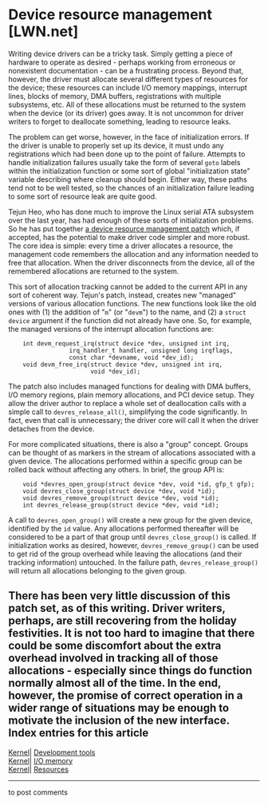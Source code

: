 # Device resource management [LWN.net]

Writing device drivers can be a tricky task. Simply getting a piece of hardware to operate as desired - perhaps working from erroneous or nonexistent documentation - can be a frustrating process. Beyond that, however, the driver must allocate several different types of resources for the device; these resources can include I/O memory mappings, interrupt lines, blocks of memory, DMA buffers, registrations with multiple subsystems, etc. All of these allocations must be returned to the system when the device (or its driver) goes away. It is not uncommon for driver writers to forget to deallocate something, leading to resource leaks. 

The problem can get worse, however, in the face of initialization errors. If the driver is unable to properly set up its device, it must undo any registrations which had been done up to the point of failure. Attempts to handle initialization failures usually take the form of several `goto` labels within the initialization function or some sort of global "initialization state" variable describing where cleanup should begin. Either way, these paths tend not to be well tested, so the chances of an initialization failure leading to some sort of resource leak are quite good. 

Tejun Heo, who has done much to improve the Linux serial ATA subsystem over the last year, has had enough of these sorts of initialization problems. So he has put together [a device resource management patch](http://lwn.net/Articles/215861/) which, if accepted, has the potential to make driver code simpler and more robust. The core idea is simple: every time a driver allocates a resource, the management code remembers the allocation and any information needed to free that allocation. When the driver disconnects from the device, all of the remembered allocations are returned to the system. 

This sort of allocation tracking cannot be added to the current API in any sort of coherent way. Tejun's patch, instead, creates new "managed" versions of various allocation functions. The new functions look like the old ones with (1) the addition of "`m`" (or "`devm`") to the name, and (2) a `struct device` argument if the function did not already have one. So, for example, the managed versions of the interrupt allocation functions are: 
    
    
        int devm_request_irq(struct device *dev, unsigned int irq,
    		         irq_handler_t handler, unsigned long irqflags,
    		    	 const char *devname, void *dev_id);
        void devm_free_irq(struct device *dev, unsigned int irq, 
                           void *dev_id);
    

The patch also includes managed functions for dealing with DMA buffers, I/O memory regions, plain memory allocations, and PCI device setup. They allow the driver author to replace a whole set of deallocation calls with a simple call to `devres_release_all()`, simplifying the code significantly. In fact, even that call is unnecessary; the driver core will call it when the driver detaches from the device. 

For more complicated situations, there is also a "group" concept. Groups can be thought of as markers in the stream of allocations associated with a given device. The allocations performed within a specific group can be rolled back without affecting any others. In brief, the group API is: 
    
    
        void *devres_open_group(struct device *dev, void *id, gfp_t gfp);
        void devres_close_group(struct device *dev, void *id);
        void devres_remove_group(struct device *dev, void *id);
        int devres_release_group(struct device *dev, void *id);
    

A call to `devres_open_group()` will create a new group for the given device, identified by the `id` value. Any allocations performed thereafter will be considered to be a part of that group until `devres_close_group()` is called. If initialization works as desired, however, `devres_remove_group()` can be used to get rid of the group overhead while leaving the allocations (and their tracking information) untouched. In the failure path, `devres_release_group()` will return all allocations belonging to the given group. 

There has been very little discussion of this patch set, as of this writing. Driver writers, perhaps, are still recovering from the holiday festivities. It is not too hard to imagine that there could be some discomfort about the extra overhead involved in tracking all of those allocations - especially since things do function normally almost all of the time. In the end, however, the promise of correct operation in a wider range of situations may be enough to motivate the inclusion of the new interface.  
Index entries for this article  
---  
[Kernel](/Kernel/Index)| [Development tools](/Kernel/Index#Development_tools)  
[Kernel](/Kernel/Index)| [I/O memory](/Kernel/Index#IO_memory)  
[Kernel](/Kernel/Index)| [Resources](/Kernel/Index#Resources)  
  


* * *

to post comments 
